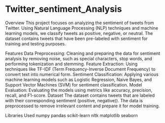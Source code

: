 # Twitter_sentiment_Analysis
Overview
This project focuses on analyzing the sentiment of tweets from Twitter. Using Natural Language Processing (NLP) techniques and machine learning models, we classify tweets as positive, negative, or neutral. The dataset contains tweets that have been pre-labeled with sentiment for training and testing purposes.

Features
Data Preprocessing: Cleaning and preparing the data for sentiment analysis by removing noise, such as special characters, stop words, and performing tokenization and stemming.
Feature Extraction: Using techniques like TF-IDF (Term Frequency-Inverse Document Frequency) to convert text into numerical form.
Sentiment Classification: Applying various machine learning models such as Logistic Regression, Naive Bayes, and Support Vector Machines (SVM) for sentiment classification.
Model Evaluation: Evaluating the models using metrics like accuracy, precision, recall, and F1-score.
Dataset
The dataset contains tweets that are labeled with their corresponding sentiment (positive, negative)). The data is preprocessed to remove irrelevant content and prepare it for model training.

Libraries Used
numpy
pandas
scikit-learn
nltk
matplotlib
seaborn
